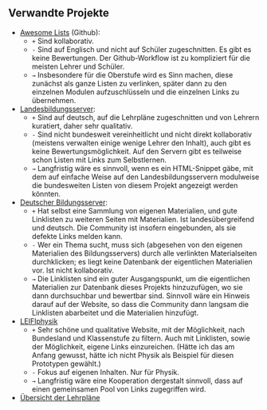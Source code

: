 ## Verwandte Projekte
- [Awesome Lists](https://github.com/topics/awesome-list) (Github): 
  - `+` Sind kollaborativ. 
  - `-` Sind auf Englisch und nicht auf Schüler zugeschnitten. Es gibt es keine Bewertungen. Der Github-Workflow ist zu kompliziert für die meisten Lehrer und Schüler.
  - `→` Insbesondere für die Oberstufe wird es Sinn machen, diese zunächst als ganze Listen zu verlinken, später dann zu den einzelnen Modulen aufzuschlüsseln und die einzelnen Links zu übernehmen.
- [Landesbildungsserver](https://www.bildungsserver.de/Die-Landesbildungsserver-450-de.html):
  - `+` Sind auf deutsch, auf die Lehrpläne zugeschnitten und von Lehrern kuratiert, daher sehr qualitativ. 
  - `-` Sind nicht bundesweit vereinheitlicht und nicht direkt kollaborativ (meistens verwalten einige wenige Lehrer den Inhalt), auch gibt es keine Bewertungsmöglichkeit. Auf den Servern gibt es teilweise schon Listen mit Links zum Selbstlernen. 
  - `→` Langfristig wäre es sinnvoll, wenn es ein HTML-Snippet gäbe, mit dem auf einfache Weise auf den Landesbildungsservern modulweise die bundesweiten Listen von diesem Projekt angezeigt werden könnten.
- [Deutscher Bildungsserver](https://www.bildungsserver.de/Sekundarbereich-Unterrichtsmaterial-702-de.html):
  - `+` Hat selbst eine Sammlung von eigenen Materialien, und gute Linklisten zu weiteren Seiten mit Materialien. Ist landesübergreifend und deutsch. Die Community ist insofern eingebunden, als sie defekte Links melden kann.
  - `-` Wer ein Thema sucht, muss sich (abgesehen von den eigenen Materialien des Bildungsservers) durch alle verlinkten Materialseiten durchklicken; es liegt keine Datenbank der eigentlichen Materialien vor. Ist nicht kollaborativ.
  - `→` Die Linklisten sind ein guter Ausgangspunkt, um die eigentlichen Materialien zur Datenbank dieses Projekts hinzuzufügen, wo sie dann durchsuchbar und bewertbar sind. Sinnvoll wäre ein Hinweis darauf auf der Website, so dass die Community dann langsam die Linklisten abarbeitet und die Materialien hinzufügt.
- [LEIFIphysik](https://www.leifiphysik.de/)
  - `+` Sehr schöne und qualitative Website, mit der Möglichkeit, nach Bundesland und Klassenstufe zu filtern. Auch mit Linklisten, sowie der Möglichkeit, eigene Links einzureichen. (Hätte ich das am Anfang gewusst, hätte ich nicht Physik als Beispiel für diesen Prototypen gewählt.)
  - `-` Fokus auf eigenen Inhalten. Nur für Physik.
  - `→` Langfristig wäre eine Kooperation dergestalt sinnvoll, dass auf einen gemeinsamen Pool von Links zugegriffen wird.
- [Übersicht der Lehrpläne](https://www.bildungsserver.de/Lehrplaene-400-de.html)
